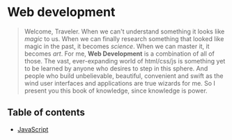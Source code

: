 # Web development

> Welcome, Traveler. When we can't understand something it looks like _magic_ to us. When we can finally research something that looked like magic in the past, it becomes _science_. When we can master it, it becomes _art_. For me, __Web Development__ is a combination of all of those. The vast, ever-expanding world of html/css/js is something yet to be learned by anyone who desires to step in this sphere. And  people who build unbelievable, beautiful, convenient and swift as the wind user interfaces and applications are true wizards for me. So I present you this book of knowledge, since knowledge is power.

## Table of contents
- [JavaScript](javascript/README.md)

